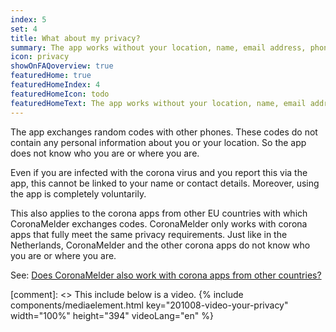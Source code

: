 ```yaml
---
index: 5
set: 4
title: What about my privacy?
summary: The app works without your location, name, email address, phone number, or other contact details.
icon: privacy
showOnFAQoverview: true
featuredHome: true
featuredHomeIndex: 4
featuredHomeIcon: todo
featuredHomeText: The app works without your location, name, email address, phone number, or other contact details.
---
```


The app exchanges random codes with other phones. These codes do not contain any personal information about you or your location. So the app does not know who you are or where you are.
 
Even if you are infected with the corona virus and you report this via the app, this cannot be linked to your name or contact details. Moreover, using the app is completely voluntarily.

This also applies to the corona apps from other EU countries with which CoronaMelder exchanges codes. CoronaMelder only works with corona apps that fully meet the same privacy requirements. Just like in the Netherlands, CoronaMelder and the other corona apps do not know who you are or where you are.

See: [Does CoronaMelder also work with corona apps from other countries?](/en/faq/13-gebruik-app-uit-ander-land)

[comment]: <> This include below is a video.
{% include components/mediaelement.html key="201008-video-your-privacy" width="100%" height="394"  videoLang="en" %}

